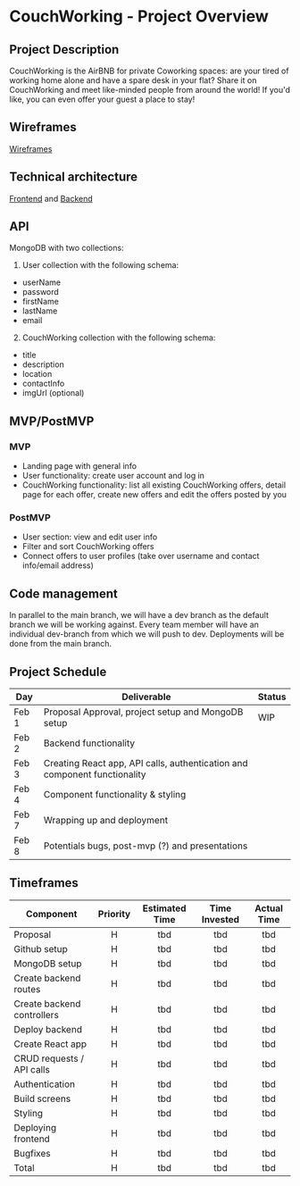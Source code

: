 # CouchWorking - Project Overview

## Project Description

CouchWorking is the AirBNB for private Coworking spaces: are your tired of working home alone and have a spare desk in your flat? Share it on CouchWorking and meet like-minded people from around the world! If you'd like, you can even offer your guest a place to stay!

## Wireframes

[Wireframes](https://whimsical.com/couch-working-screens-nj7gdn2Q4GeqsWc5pMkVm)

## Technical architecture

[Frontend](https://whimsical.com/couchworking-components-hierarchy-XFVwRNckhByMcumR12Hh8g) and [Backend](https://whimsical.com/couch-working-5z7fpHtMBA94BiigcXNXBX)

## API

MongoDB with two collections:

1) User collection with the following schema:
- userName
- password
- firstName
- lastName
- email

2) CouchWorking collection with the following schema:
- title
- description
- location
- contactInfo
- imgUrl (optional)

## MVP/PostMVP

### MVP

- Landing page with general info
- User functionality: create user account and log in
- CouchWorking functionality: list all existing CouchWorking offers, detail page for each offer, create new offers and edit the offers posted by you

### PostMVP

- User section: view and edit user info
- Filter and sort CouchWorking offers
- Connect offers to user profiles (take over username and contact info/email address)

## Code management

In parallel to the main branch, we will have a dev branch as the default branch we will be working against. Every team member will have an individual dev-branch from which we will push to dev. Deployments will be done from the main branch.

## Project Schedule

| Day     | Deliverable                               | Status   |
| ------- | ----------------------------------------- | -------- |
| Feb 1 | Proposal Approval, project setup and MongoDB setup        |  WIP |
| Feb 2  | Backend functionality |  |
| Feb 3  | Creating React app, API calls, authentication and component functionality                          |  |
| Feb 4  | Component functionality & styling                       |  |
| Feb 7  | Wrapping up and deployment                |  |
| Feb 8  | Potentials bugs, post-mvp (?) and presentations                             |  |

## Timeframes

| Component                  | Priority | Estimated Time | Time Invested | Actual Time |
| -------------------------- | :------: | :------------: | :-----------: | :---------: |
| Proposal                   |    H     |      tbd      |     tbd      |    tbd     |
| Github setup             |    H     |     tbd      |      tbd      |     tbd     |
| MongoDB setup |    H     |      tbd       |      tbd      |     tbd     |
| Create backend routes          |    H     |      tbd      |     tbd      |    tbd     |
| Create backend controllers          |    H     |      tbd      |     tbd      |    tbd     |
| Deploy backend       |    H     |      tbd      |     tbd      |    tbd     |
| Create React app      |    H     |      tbd      |     tbd      |    tbd     |
| CRUD requests / API calls    |    H     |      tbd      |     tbd      |    tbd     |
| Authentication    |    H     |      tbd      |     tbd      |    tbd     |
| Build screens                    |    H     |      tbd      |     tbd      |    tbd     |
| Styling             |    H     |      tbd      |     tbd      |    tbd     |
| Deploying frontend           |    H     |      tbd      |     tbd      |    tbd     |
| Bugfixes           |    H     |      tbd      |     tbd      |    tbd     |
| Total                      |    H     |    tbd     |     tbd     |    tbd    |
